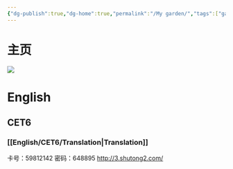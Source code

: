 ```yaml
---
{"dg-publish":true,"dg-home":true,"permalink":"/My garden/","tags":["gardenEntry"],"dgPassFrontmatter":true,"created":"2024-11-09T13:59:48.195+08:00","updated":"2025-06-16T16:58:48.000+08:00"}
---
```


# 主页

![](https://mes-photos.oss-cn-hangzhou.aliyuncs.com/img/%E5%B0%81%E9%9D%A2.svg)
# English
## CET6
### [[English/CET6/Translation\|Translation]]

卡号：59812142
密码：648895
http://3.shutong2.com/